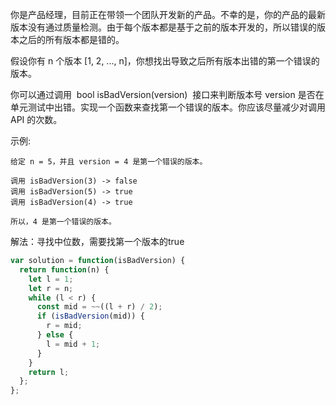 你是产品经理，目前正在带领一个团队开发新的产品。不幸的是，你的产品的最新版本没有通过质量检测。由于每个版本都是基于之前的版本开发的，所以错误的版本之后的所有版本都是错的。

假设你有 n 个版本 [1, 2, ..., n]，你想找出导致之后所有版本出错的第一个错误的版本。

你可以通过调用  bool isBadVersion(version)  接口来判断版本号 version 是否在单元测试中出错。实现一个函数来查找第一个错误的版本。你应该尽量减少对调用 API 的次数。

示例:

```
给定 n = 5，并且 version = 4 是第一个错误的版本。

调用 isBadVersion(3) -> false
调用 isBadVersion(5) -> true
调用 isBadVersion(4) -> true

所以，4 是第一个错误的版本。
```

  
解法：寻找中位数，需要找第一个版本的true
```javascript
var solution = function(isBadVersion) {
  return function(n) {
    let l = 1;
    let r = n;
    while (l < r) {
      const mid = ~~((l + r) / 2);
      if (isBadVersion(mid)) {
        r = mid;
      } else {
        l = mid + 1;
      }
    }
    return l;
  };
};
```

